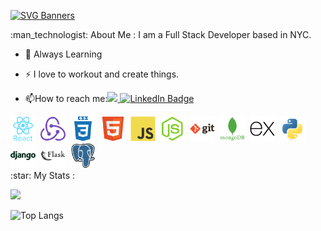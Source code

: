 [![SVG Banners](https://svg-banners.vercel.app/api?type=typeWriter&text1=Hey,%20Im%20Mustafa%20Binalhag%20👋&width=600&height=200)](https://github.com/Akshay090/svg-banners)

  
</div>
:man_technologist: About Me :
I am a Full Stack Developer based in NYC.

- :brain: Always Learning
- :zap: I love to workout and create things.

- :mailbox:How to reach me:<a href="mailto: mbin828@gmail.com"><img src="https://img.shields.io/badge/mbin828@gmail.com-EA4335?style=flat-square&logo=Gmail&logoColor=FFFFFF" /> </a> <a href="https://www.linkedin.com/in/mustafabinalhag/"> <img src="https://img.shields.io/badge/LinkedIn-blue?style=for-the-badge&logo=linkedin&logoColor=white" alt="LinkedIn Badge"/>
<a/>

<div>
  <img src="https://github.com/devicons/devicon/blob/master/icons/react/react-original-wordmark.svg" title="React" alt="React" width="40" height="40"/>&nbsp;
    <img src="https://github.com/devicons/devicon/blob/master/icons/redux/redux-original.svg" title="redux" **alt="redux" width="40" height="40"/>&nbsp;
  <img src="https://github.com/devicons/devicon/blob/master/icons/css3/css3-plain-wordmark.svg"  title="CSS3" alt="CSS" width="40" height="40"/>&nbsp;
  <img src="https://github.com/devicons/devicon/blob/master/icons/html5/html5-original.svg" title="HTML5" alt="HTML" width="40" height="40"/>&nbsp;
  <img src="https://github.com/devicons/devicon/blob/master/icons/javascript/javascript-original.svg" title="JavaScript" alt="JavaScript" width="40" height="40"/>&nbsp;
  <img src="https://github.com/devicons/devicon/blob/master/icons/nodejs/nodejs-plain.svg" title="NodeJS" alt="NodeJS" width="40" height="40"/>&nbsp;
  <img src="https://github.com/devicons/devicon/blob/master/icons/git/git-original-wordmark.svg" title="Git" **alt="Git" width="40" height="40"/>&nbsp;
  <img src="https://github.com/devicons/devicon/blob/master/icons/mongodb/mongodb-plain-wordmark.svg" title="MongoDB" **alt="MongoDB" width="40" height="40"/>&nbsp;
  <img src="https://github.com/devicons/devicon/blob/master/icons/express/express-original.svg" title="Express" **alt="Express" width="40" height="40"/>&nbsp;
  <img src="https://github.com/devicons/devicon/blob/master/icons/python/python-original.svg" title="Python" **alt="Python" width="40" height="40"/>&nbsp;
  <img src="https://github.com/devicons/devicon/blob/master/icons/django/django-plain-wordmark.svg" title="django" **alt="django" width="40" height="40"/>&nbsp; 
  <img src="https://github.com/devicons/devicon/blob/master/icons/flask/flask-original-wordmark.svg" title="flask" **alt="flask" width="40" height="40"/>&nbsp;
    <img src="https://github.com/devicons/devicon/blob/master/icons/postgresql/postgresql-original.svg" title="postgresql" **alt="postgresql" width="40" height="40"/>&nbsp;

</div>
<div>
:star: My Stats :
  
![](https://github-profile-summary-cards.vercel.app/api/cards/profile-details?username=mustafabin&theme=monokai)
&nbsp;
&nbsp;
&nbsp;
&nbsp;

![Top Langs](https://github-readme-stats.vercel.app/api/top-langs/?username=mustafabin&layout=compact&hide=html,shell&theme=dark)


